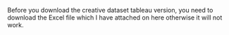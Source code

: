 Before you download the creative dataset tableau version, you need to download the Excel file which I have attached on here otherwise it will not work. 
